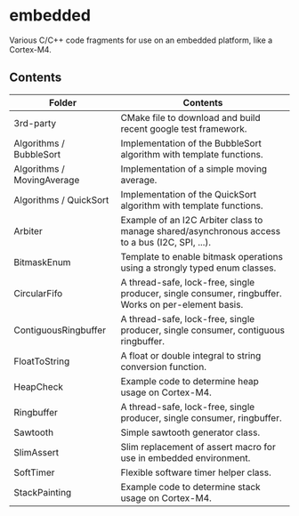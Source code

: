 # embedded
Various C/C++ code fragments for use on an embedded platform, like a Cortex-M4.

## Contents
| Folder | Contents |
| ------ | -------- |
| 3rd-party | CMake file to download and build recent google test framework. |
| Algorithms / BubbleSort | Implementation of the BubbleSort algorithm with template functions. |
| Algorithms / MovingAverage | Implementation of a simple moving average. |
| Algorithms / QuickSort | Implementation of the QuickSort algorithm with template functions. |
| Arbiter | Example of an I2C Arbiter class to manage shared/asynchronous access to a bus (I2C, SPI, ...). |
| BitmaskEnum | Template to enable bitmask operations using a strongly typed enum classes. |
| CircularFifo | A thread-safe, lock-free, single producer, single consumer, ringbuffer. Works on per-element basis.  |
| ContiguousRingbuffer | A thread-safe, lock-free, single producer, single consumer, contiguous ringbuffer. |
| FloatToString | A float or double integral to string conversion function. |
| HeapCheck | Example code to determine heap usage on Cortex-M4. |
| Ringbuffer | A thread-safe, lock-free, single producer, single consumer, ringbuffer. |
| Sawtooth | Simple sawtooth generator class. |
| SlimAssert | Slim replacement of assert macro for use in embedded environment. |
| SoftTimer | Flexible software timer helper class. |
| StackPainting | Example code to determine stack usage on Cortex-M4. |
